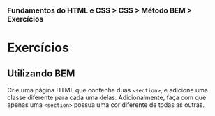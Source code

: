 ### Fundamentos do HTML e CSS > CSS > Método BEM > Exercícios

# Exercícios

## Utilizando BEM
Crie uma página HTML que contenha duas `<section>`, e adicione uma classe diferente para cada uma delas. Adicionalmente, faça com que apenas uma `<section>` possua uma cor diferente de todas as outras.
